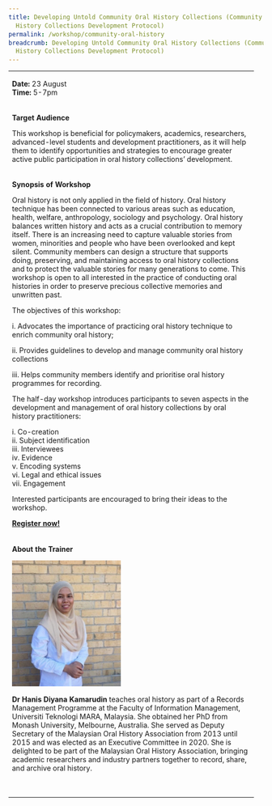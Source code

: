 ```yaml
---
title: Developing Untold Community Oral History Collections (Community Oral
  History Collections Development Protocol)
permalink: /workshop/community-oral-history
breadcrumb: Developing Untold Community Oral History Collections (Community Oral
  History Collections Development Protocol)
---
```

<table>
<tbody>

<tr>
<td width="471">
<p><strong>Date: </strong>23 August
<br><strong>Time:</strong> 5-7pm

<tr>
<td width="471">
<p><strong>Target Audience</strong></p>
<p>This workshop is beneficial for policymakers, academics, researchers, advanced-level students and development practitioners, as it will help them to identify opportunities and strategies to encourage greater active public participation in oral history collections’ development.</p>

<tr>
<td width="471">
<p><strong>Synopsis of Workshop</strong></p>
<p>Oral history is not only applied in the field of history. Oral history technique has been connected to various areas such as education, health, welfare, anthropology, sociology and psychology. Oral history balances written history and acts as a crucial contribution to memory itself. There is an increasing need to capture valuable stories from women, minorities and people who have been overlooked and kept silent. Community members can design a structure that supports doing, preserving, and maintaining access to oral history collections and to protect the valuable stories for many generations to come. This workshop is open to all interested in the practice of conducting oral histories in order to preserve precious collective memories and unwritten past. </p>
<p>The objectives of this workshop: </p>
<p>i.&nbsp;Advocates the importance of practicing oral history technique to enrich community oral history;</p>
<p>ii.&nbsp;Provides guidelines to develop and manage community oral history collections</p>
<p>iii.&nbsp;Helps community members identify and prioritise oral history programmes for recording. </p>
<p>The half-day workshop introduces participants to seven aspects in the development and management of oral history collections by oral history practitioners:</p>
<p>i.&nbsp;Co-creation
<br>ii.&nbsp;Subject identification
<br>iii.&nbsp;Interviewees
<br>iv.&nbsp;Evidence
<br>v.&nbsp;Encoding systems
<br>vi.&nbsp;Legal and ethical issues
<br>vii.&nbsp;Engagement
	
Interested participants are encouraged to bring their ideas to the workshop.

<p><strong><a href="https://www.nlb.gov.sg/golibrary2/e/ioha2020workshop2">Register now!</a></strong></p>
</td>
</tr>
<tr>
<td width="471">
<p><strong>About the Trainer</strong></p>
<img src="/images/hanisdiyana.jpg" alt="Hanis Diyana Kamarudin" style="width:215px;" />
<p><strong>Dr Hanis Diyana Kamarudin</strong> teaches oral history as part of a Records Management Programme at the Faculty of Information Management, Universiti Teknologi MARA, Malaysia. She obtained her PhD from Monash University, Melbourne, Australia. She served as Deputy Secretary of the Malaysian Oral History Association from 2013 until 2015 and was elected as an Executive Committee in 2020. She is delighted to be part of the Malaysian Oral History Association, bringing academic researchers and industry partners together to record, share, and archive oral history.</p>
<p>&nbsp;</p>
</td>
</tr>